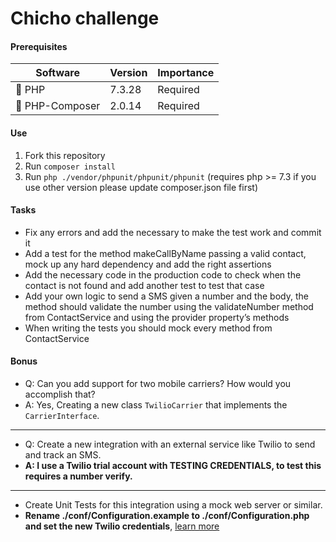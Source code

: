Chicho challenge
================

#### Prerequisites

| Software          | Version | Importance |
| ----------------- | ------- | ---------- |
| 🐘 PHP            | 7.3.28  | Required   |
| 🎼 PHP-Composer   | 2.0.14  | Required   |

#### Use
1. Fork this repository
1. Run `composer install`
1. Run `php ./vendor/phpunit/phpunit/phpunit` (requires php >= 7.3 if you use other version please update composer.json file first)

#### Tasks

- Fix any errors and add the necessary to make the test work and commit it
- Add a test for the method makeCallByName passing a valid contact, mock up any hard dependency and add the right assertions
- Add the necessary code in the production code to check when the contact is not found and add another test to test that case
- Add your own logic to send a SMS given a number and the body, the method should validate the number using the validateNumber method from ContactService and using the provider property’s methods
- When writing the tests you should mock every method from ContactService

#### Bonus
- Q: Can you add support for two mobile carriers? How would you accomplish that? 
- A: Yes, Creating a new class `TwilioCarrier` that implements the `CarrierInterface`.
---
- Q: Create a new integration with an external service like Twilio to send and track an SMS.
- **A: I use a Twilio trial account with TESTING CREDENTIALS, to test this requires a number verify.**
---
- Create Unit Tests for this integration using a mock web server or similar.
- **Rename ./conf/Configuration.example to ./conf/Configuration.php and set the new Twilio credentials**, [learn more](https://www.twilio.com/docs/iam/test-credentials#test-sms-messages)
